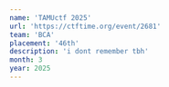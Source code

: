 ```yaml
---
name: 'TAMUctf 2025'
url: 'https://ctftime.org/event/2681'
team: 'BCA'
placement: '46th'
description: 'i dont remember tbh'
month: 3
year: 2025
---
```


